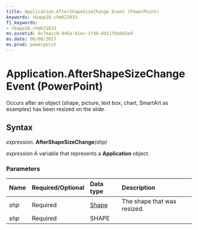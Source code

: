 ```yaml
---
title: Application.AfterShapeSizeChange Event (PowerPoint)
keywords: vbapp10.chm621033
f1_keywords:
- vbapp10.chm621033
ms.assetid: 0c7eacc9-445a-b1ec-1f48-6d11fbb842e9
ms.date: 06/08/2017
ms.prod: powerpoint
---
```



# Application.AfterShapeSizeChange Event (PowerPoint)

Occurs after an object (shape, picture, text box, chart, SmartArt as examples) has been resized on the slide.


## Syntax

 _expression_. **AfterShapeSizeChange**_(shp)_

 _expression_ A variable that represents a **Application** object.


### Parameters



|**Name**|**Required/Optional**|**Data type**|**Description**|
|:-----|:-----|:-----|:-----|
| _shp_|Required|[Shape](shape-object-powerpoint.md)|The shape that was resized.|
| _shp_|Required|SHAPE||

